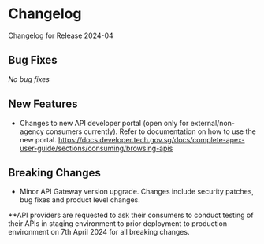 # Changelog

Changelog for Release 2024-04

## Bug Fixes

*No bug fixes*

## New Features

- Changes to new API developer portal (open only for external/non-agency consumers currently). Refer to documentation on how to use the new portal.
https://docs.developer.tech.gov.sg/docs/complete-apex-user-guide/sections/consuming/browsing-apis

## Breaking Changes

- Minor API Gateway version upgrade. Changes include security patches, bug fixes and product level changes. 

**API providers are requested to ask their consumers to conduct testing of their APIs in staging environment to prior deployment to production environment on 7th April 2024 for all breaking changes. 